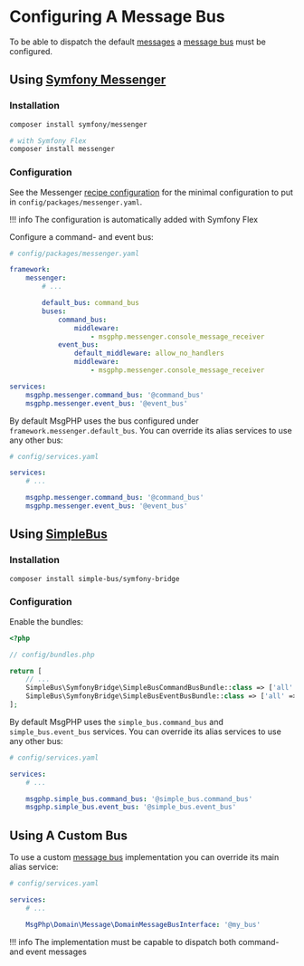 # Configuring A Message Bus

To be able to dispatch the default [messages](../reference/messages.md) a [message bus](../message-driven/message-bus.md)
must be configured.

## Using [Symfony Messenger](../infrastructure/symfony-messenger.md)

### Installation

```bash
composer install symfony/messenger

# with Symfony Flex
composer install messenger
```

### Configuration

See the Messenger [recipe configuration] for the minimal configuration to put in `config/packages/messenger.yaml`.

!!! info
    The configuration is automatically added with Symfony Flex

Configure a command- and event bus:

```yaml
# config/packages/messenger.yaml

framework:
    messenger:
        # ...

        default_bus: command_bus
        buses:
            command_bus:
                middleware:
                    - msgphp.messenger.console_message_receiver
            event_bus:
                default_middleware: allow_no_handlers
                middleware:
                    - msgphp.messenger.console_message_receiver

services:
    msgphp.messenger.command_bus: '@command_bus'
    msgphp.messenger.event_bus: '@event_bus'

```

By default MsgPHP uses the bus configured under `framework.messenger.default_bus`. You can override its alias services
to use any other bus:

```yaml
# config/services.yaml

services:
    # ...

    msgphp.messenger.command_bus: '@command_bus'
    msgphp.messenger.event_bus: '@event_bus'
```

## Using [SimpleBus](../infrastructure/simple-bus.md)

### Installation

```bash
composer install simple-bus/symfony-bridge
```

### Configuration

Enable the bundles:

```php
<?php

// config/bundles.php

return [
    // ...
    SimpleBus\SymfonyBridge\SimpleBusCommandBusBundle::class => ['all' => true],
    SimpleBus\SymfonyBridge\SimpleBusEventBusBundle::class => ['all' => true],
];
```

By default MsgPHP uses the `simple_bus.command_bus` and `simple_bus.event_bus` services. You can override its alias 
services to use any other bus:

```yaml
# config/services.yaml

services:
    # ...

    msgphp.simple_bus.command_bus: '@simple_bus.command_bus'
    msgphp.simple_bus.event_bus: '@simple_bus.event_bus'
```

## Using A Custom Bus

To use a custom [message bus](../message-driven/message-bus.md) implementation you can override its main alias service:

```yaml
# config/services.yaml

services:
    # ...

    MsgPhp\Domain\Message\DomainMessageBusInterface: '@my_bus'
```

!!! info
    The implementation must be capable to dispatch both command- and event messages

[recipe configuration]: https://github.com/symfony/recipes/blob/master/symfony/messenger/4.1/config/packages/messenger.yaml
